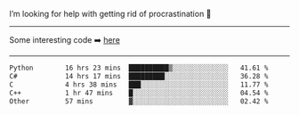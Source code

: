 I’m looking for help with getting rid of procrastination 🤔

-----

Some interesting code :arrow_right: [here](https://github.com/zhen8838/playground)

-----

<!--START_SECTION:waka-->

```txt
Python        16 hrs 23 mins  ██████████▒░░░░░░░░░░░░░░   41.61 %
C#            14 hrs 17 mins  █████████░░░░░░░░░░░░░░░░   36.28 %
C             4 hrs 38 mins   ███░░░░░░░░░░░░░░░░░░░░░░   11.77 %
C++           1 hr 47 mins    █░░░░░░░░░░░░░░░░░░░░░░░░   04.54 %
Other         57 mins         ▓░░░░░░░░░░░░░░░░░░░░░░░░   02.42 %
```

<!--END_SECTION:waka-->

<!--
**zhen8838/zhen8838** is a ✨ _special_ ✨ repository because its `README.md` (this file) appears on your GitHub profile.

Here are some ideas to get you started:

- 🔭 I’m currently working on ...
- 🌱 I’m currently learning ...
- 👯 I’m looking to collaborate on ...
 ...
- 💬 Ask me about ...
- 📫 How to reach me: ...
- 😄 Pronouns: ...
- ⚡ Fun fact: ...
-->
